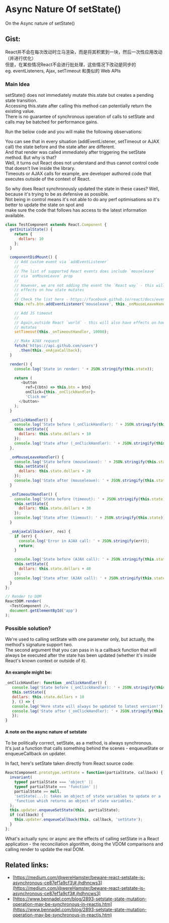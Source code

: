 # Async Nature Of setState\(\)

On the Async nature of setState\(\)

## Gist:

React并不会在每次改动时立马渲染，而是将其积累到一块，然后一次性应用改动（并进行优化）  
但是，在某些情况React不会进行批处理，这些情况下改动是同步的  
eg. eventListeners, Ajax, setTimeout 和类似的 Web APIs

### Main Idea

setState\(\) does not immediately mutate this.state but creates a pending state transition.  
Accessing this.state after calling this method can potentially return the existing value.  
There is no guarantee of synchronous operation of calls to setState and calls may be batched for performance gains.

Run the below code and you will make the following observations:

You can see that in every situation \(addEventListener, setTimeout or AJAX call\) the state before and the state after are different.  
And that render was called immediately after triggering the setState method. But why is that?  
Well, it turns out React does not understand and thus cannot control code that doesn't live inside the library.  
Timeouts or AJAX calls for example, are developer authored code that executes outside of the context of React.

So why does React synchronously updated the state in these cases? Well, because it's trying to be as defensive as possible.  
Not being in control means it's not able to do any perf optimisations so it's better to update the state on spot and  
make sure the code that follows has access to the latest information available.

```javascript
class TestComponent extends React.Component {
  getInitialState() {
    return {
      dollars: 10
    };
  }

  componentDidMount() {
    // Add custom event via `addEventListener`
    //
    // The list of supported React events does include `mouseleave`
    // via `onMouseLeave` prop
    //
    // However, we are not adding the event the `React way` - this will have
    // effects on how state mutates
    //
    // Check the list here - https://facebook.github.io/react/docs/events.html
    this.refs.btn.addEventListener('mouseleave', this._onMouseLeaveHandler);

    // Add JS timeout
    //
    // Again,outside React `world` - this will also have effects on how state
    // mutates
    setTimeout(this._onTimeoutHandler, 10000);

    // Make AJAX request
    fetch('https://api.github.com/users')
      .then(this._onAjaxCallback);
  }

  render() {
    console.log('State in render: ' + JSON.stringify(this.state));

    return (
       <button
         ref={(btn) => this.btn = btn}
         onClick={this._onClickHandler}>
         'Click me'
      </button>
    );
  }

  _onClickHandler() {
    console.log('State before (_onClickHandler): ' + JSON.stringify(this.state));
    this.setState({
      dollars: this.state.dollars + 10
    });
    console.log('State after (_onClickHandler): ' + JSON.stringify(this.state));
  },

  _onMouseLeaveHandler() {
    console.log('State before (mouseleave): ' + JSON.stringify(this.state));
    this.setState({
      dollars: this.state.dollars + 20
    });
    console.log('State after (mouseleave): ' + JSON.stringify(this.state));
  }

  _onTimeoutHandler() {
    console.log('State before (timeout): ' + JSON.stringify(this.state));
    this.setState({
      dollars: this.state.dollars + 30
    });
    console.log('State after (timeout): ' + JSON.stringify(this.state));
  }

  _onAjaxCallback(err, res) {
    if (err) {
      console.log('Error in AJAX call: ' + JSON.stringify(err));
      return;
    }

    console.log('State before (AJAX call): ' + JSON.stringify(this.state));
    this.setState({
      dollars: this.state.dollars + 40
    });
    console.log('State after (AJAX call): ' + JSON.stringify(this.state));
  }
};

// Render to DOM
ReactDOM.render(
  <TestComponent />,
  document.getElementById('app')
);
```

### Possible solution?

We're used to calling setState with one parameter only, but actually, the method's signature support two.  
The second argument that you can pass in is a callback function that will always be executed after the state has been updated \(whether it's inside React's known context or outside of it\).

#### An example might be:

```javascript
_onClickHandler: function _onClickHandler() {
   console.log('State before (_onClickHandler): ' + JSON.stringify(this.state));
   this.setState({
   dollars: this.state.dollars + 10
   }, () => {
   console.log('Here state will always be updated to latest version!');
   console.log('State after (_onClickHandler): ' + JSON.stringify(this.state));
   });
}
```

#### A note on the async nature of setstate

To be politically correct, setState, as a method, is always synchronous.  
It's just a function that calls something behind the scenes - enqueueState or enqueueCallback on updater.

In fact, here's setState taken directly from React source code:

```javascript
ReactComponent.prototype.setState = function(partialState, callback) {
  invariant(
    typeof partialState === 'object' ||
    typeof partialState === 'function' ||
    partialState == null,
    'setState(...): takes an object of state variables to update or a ' +
    'function which returns an object of state variables.'
  );
  this.updater.enqueueSetState(this, partialState);
  if (callback) {
    this.updater.enqueueCallback(this, callback, 'setState');
  }
};
```

What's actually sync or async are the effects of calling setState in a React application - the reconciliation algorithm, doing the VDOM comparisons and calling render to update the real DOM.

## Related links:

* [https://medium.com/@wereHamster/beware-react-setstate-is-asynchronous-ce87ef1a9cf3\#.jhdhncws3](https://medium.com/@wereHamster/beware-react-setstate-is-asynchronous-ce87ef1a9cf3#.jhdhncws3)
* [https://www.bennadel.com/blog/2893-setstate-state-mutation-operation-may-be-synchronous-in-reactjs.htm](https://www.bennadel.com/blog/2893-setstate-state-mutation-operation-may-be-synchronous-in-reactjs.htm)



